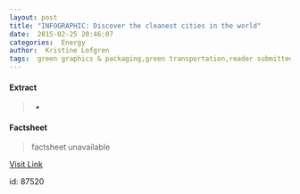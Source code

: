 ```yaml
---
layout: post
title: "INFOGRAPHIC: Discover the cleanest cities in the world"
date:  2015-02-25 20:46:07 
categories:  Energy      
author:  Kristine Lofgren                                              
tags:  green graphics & packaging,green transportation,reader submitted content,renewable energy,social responsibility,sustainable building,urban farming,carbon neutral cities,chicago green roof,clean cities,copenhagen carbon neutral,environmentally friendly cities,green cities,green homes,green innovations,green living,green roofs,oslo landfills,urban living,vancouver greenest city,worlds cleanest cities                                                                                                                                                                                                                                                                                                                                                                              
---
```



#### Extract
>+

#### Factsheet
>factsheet unavailable

[Visit Link](http://inhabitat.com/infographic-discover-the-cleanest-cities-in-the-world/)

id:   87520 
